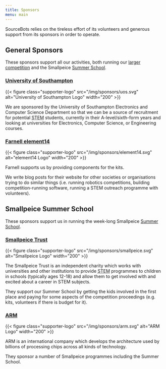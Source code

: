 ```yaml
---
title: Sponsors
menu: main
---
```


SourceBots relies on the tireless effort of its volunteers and generous support
from its sponsors in order to operate.

## General Sponsors

These sponsors support all our activities, both running our
[larger competition][larger-competition] and the Smallpeice
[Summer School][summer-school].

### [University of Southampton][uos-website]

{{< figure class="supporter-logo" src="/img/sponsors/uos.svg" alt="University of Southampton Logo" width="200" >}}

We are sponsored by the University of Southampton Electronics and Computer
Science Department so that we can be a source of recruitment for potential
<abbr title="Science, Technology, Engineering and Mathematics">STEM</abbr>
students, currently in their A-level/sixth-form years and looking at
universities for Electronics, Computer Science, or Engineering courses.

### [Farnell element14][farnell-website]

{{< figure class="supporter-logo" src="/img/sponsors/element14.svg" alt="element14 Logo" width="200" >}}

Farnell supports us by providing components for the kits.

We write blog posts for their website for other societies or organisations
trying to do similar things (i.e. running robotics competitions, building
competition-running software, running a STEM outreach programme with
volunteers).

## Smallpeice Summer School

These sponsors support us in running the week-long Smallpeice [Summer School][summer-school].

### [Smallpeice Trust][smallpeice-website]

{{< figure class="supporter-logo" src="/img/sponsors/smallpeice.svg" alt="Smallpeice Logo" width="200" >}}

The Smallpeice Trust is an independent charity which works with universities and
other institutions to provide <abbr title="Science, Technology, Engineering and
Mathematics">STEM</abbr> programmes to children in schools (typically ages
12-18) and allow them to get involved with and excited about a career in STEM
subjects.

They support our Summer School by getting the kids involved in the first place
and paying for some aspects of the competition proceedings (e.g. kits,
volunteers if there is budget for it).

### [ARM][arm-website]

{{< figure class="supporter-logo" src="/img/sponsors/arm.svg" alt="ARM Logo" width="200" >}}

ARM is an international company which develops the architecture used by billions
of processing chips across all kinds of technology.

They sponsor a number of Smallpeice programmes including the Summer School.

[larger-competition]: /about/#longer-robotics-competition
[summer-school]: /about/#robotics-summer-schools

[uos-website]: https://www.ecs.soton.ac.uk/about
[farnell-website]: http://uk.farnell.com/about-us
[smallpeice-website]: https://www.smallpeicetrust.org.uk/about-us
[arm-website]: https://www.arm.com/company

